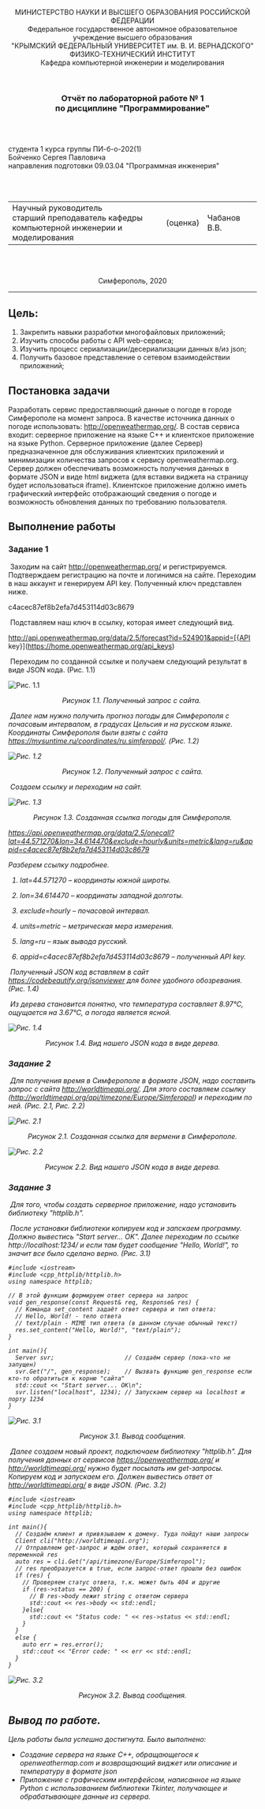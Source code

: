 <p align="center">МИНИСТЕРСТВО НАУКИ  И ВЫСШЕГО ОБРАЗОВАНИЯ РОССИЙСКОЙ ФЕДЕРАЦИИ<br>
Федеральное государственное автономное образовательное учреждение высшего образования<br>
"КРЫМСКИЙ ФЕДЕРАЛЬНЫЙ УНИВЕРСИТЕТ им. В. И. ВЕРНАДСКОГО"<br>
ФИЗИКО-ТЕХНИЧЕСКИЙ ИНСТИТУТ<br>
Кафедра компьютерной инженерии и моделирования</p>
<br>

<h3 align="center">Отчёт по лабораторной работе № 1<br> по дисциплине "Программирование"</h3>

<br><br>

<p>студента 1 курса группы ПИ-б-о-202(1)<br>
Бойченко Сергея Павловича<br>
направления подготовки 09.03.04 "Программная инженерия"</p>
<br><br>

<table>
<tr><td>Научный руководитель<br> старший преподаватель кафедры<br> компьютерной инженерии и моделирования</td>
<td>(оценка)</td>
<td>Чабанов В.В.</td>
</tr>
</table>
<br><br>

<p align="center">Симферополь, 2020</p>
<hr>

## Цель:


1. Закрепить навыки разработки многофайловыx приложений;
2. Изучить способы работы с API web-сервиса;
3. Изучить процесс сериализации/десериализации данных в/из json;
4. Получить базовое представление о сетевом взаимодействии приложений;

## Постановка задачи
Разработать сервис предоставляющий данные о погоде в городе Симферополе на момент запроса. В качестве источника данных о погоде использовать: http://openweathermap.org/. В состав сервиса входит: серверное приложение на языке С++ и клиентское приложение на языке Python.
Серверное приложение (далее Сервер) предназначенное для обслуживания клиентских приложений и минимизации количества запросов к сервису openweathermap.org. Сервер должен обеспечивать возможность получения данных в формате JSON и виде html виджета (для вставки виджета на страницу будет использоваться iframe).
Клиентское приложение должно иметь графический интерфейс отображающий сведения о погоде и возможность обновления данных по требованию пользователя.

## Выполнение работы

### Задание 1

​	Заходим на сайт http://openweathermap.org/ и регистрируемся. Подтверждаем регистрацию на почте и логинимся на сайте. Переходим в наш аккаунт и генерируем API key. Полученный ключ представлен ниже.

c4acec87ef8b2efa7d453114d03c8679

​	Подставляем наш ключ в ссылку, которая имеет следующий вид.

http://api.openweathermap.org/data/2.5/forecast?id=524901&appid=[{API key}](https://home.openweathermap.org/api_keys)

​	Переходим по созданной ссылке и получаем следующий результат в виде JSON кода. (Рис. 1.1)

![Рис. 1.1](./image/pic1.png)

<center> <i > Рисунок 1.1. Полученный запрос с сайта. </center>

​	Далее нам нужно получить прогноз погоды для Симферополя с почасовым интервалом, в градусах Цельсия и на русском языке. Координаты Симферополя были взяты с сайта https://mysuntime.ru/coordinates/ru.simferopol/. (Рис. 1.2)

![Рис. 1.2](./image/pic2.png)

<center> <i > Рисунок 1.2. Полученный запрос с сайта. </center>

​	Создаем ссылку и переходим на сайт.

![Рис. 1.3](./image/pic3.png)

<center> <i > Рисунок 1.3. Созданная ссылка погоды для Симферополя.  </center>

https://api.openweathermap.org/data/2.5/onecall?lat=44.571270&lon=34.614470&exclude=hourly&units=metric&lang=ru&appid=c4acec87ef8b2efa7d453114d03c8679

Разберем ссылку подробнее.

1. lat=44.571270 – координаты южной широты.

2. lon=34.614470 – координаты западной долготы.

3. exclude=hourly – почасовой интервал.

4. units=metric – метрическая мера измерения.

5. lang=ru – язык вывода русский.

6. appid=c4acec87ef8b2efa7d453114d03c8679 – полученный API key.

​	Полученный JSON код вставляем в сайт https://codebeautify.org/jsonviewer для более удобного обозревания. (Рис. 1.4)

​	Из дерева становится понятно, что температура составляет 8.97℃, ощущается на 3.67℃, а погода является ясной.

![Рис. 1.4](./image/pic4.png)

<center> <i > Рисунок 1.4. Вид нашего JSON кода в виде дерева. </center>

### Задание 2

​	Для получения время в Симферополе в формате JSON, надо составить запрос с сайта  http://worldtimeapi.org/. Для этого составляем ссылку (http://worldtimeapi.org/api/timezone/Europe/Simferopol) и переходим по ней. (Рис. 2.1, Рис. 2.2)

![Рис. 2.1](./image/pic5.png)

<center> <i > Рисунок 2.1. Созданная ссылка для вермени в Симферополе.</center>

![Рис. 2.2](./image/pic6.png)

<center> <i > Рисунок 2.2. Вид нашего JSON кода в виде дерева. </center>

### Задание 3

​	Для того, чтобы создать серверное приложение, надо установить библиотеку "httplib.h".

​	После установки библиотеки копируем код и запскаем программу. Должно вывестись "Start server... OK". Далее переходим по ссылке http://localhost:1234/ и если там будет сообщение "Hello, World!", то значит все было сделано верно. (Рис. 3.1)

```
#include <iostream>
#include <cpp_httplib/httplib.h>
using namespace httplib;
 
// В этой функции формируем ответ сервера на запрос
void gen_response(const Request& req, Response& res) {
  // Команда set_content задаёт ответ сервера и тип ответа:
  // Hello, World! - тело ответа
  // text/plain - MIME тип ответа (в данном случае обычный текст)
  res.set_content("Hello, World!", "text/plain");
}
 
int main(){
  Server svr;                    // Создаём сервер (пока-что не запущен)
  svr.Get("/", gen_response);    // Вызвать функцию gen_response если кто-то обратиться к корню "сайта"
  std::cout << "Start server... OK\n";
  svr.listen("localhost", 1234); // Запускаем сервер на localhost и порту 1234
}
```

![Рис. 3.1](./image/pic7.png)

<center> <i > Рисунок 3.1. Вывод сообщения. </center>

​	Далее создаем новый проект, подключаем библиотеку "httplib.h". Для получения данных от сервисов https://openweathermap.org/ и http://worldtimeapi.org/ нужно будет посылать им get-запросы. Копируем код и запускаем его. Должен вывестись ответ от http://worldtimeapi.org/ в виде JSON. (Рис. 3.2)

```
#include <iostream>
#include <cpp_httplib/httplib.h>
using namespace httplib;
 
int main(){
  // Создаём клиент и привязываем к домену. Туда пойдут наши запросы
  Client cli("http://worldtimeapi.org");
  // Отправляем get-запрос и ждём ответ, который сохраняется в переменной res
  auto res = cli.Get("/api/timezone/Europe/Simferopol");
  // res преобразуется в true, если запрос-ответ прошли без ошибок
  if (res) {
    // Проверяем статус ответа, т.к. может быть 404 и другие
    if (res->status == 200) {
      // В res->body лежит string с ответом сервера
      std::cout << res->body << std::endl;
    }else{
      std::cout << "Status code: " << res->status << std::endl;
    }
  }
  else {
    auto err = res.error();
    std::cout << "Error code: " << err << std::endl;  
  }
}
```

![Рис. 3.2](./image/pic8.png)

<center> <i > Рисунок 3.2. Вывод сообщения. </center>

## Вывод по работе. 

Цель работы была успешно достигнута. Было выполнено:
- Создание сервера на языке С++, обращающегося к openweathermap.com и возвращающий виджет или описание и температуру в формате json
- Приложение с графическим интерфейсом, написанное на языке Python с использованием библиотеки Tkinter, получающее и обрабатывающее данные из сервера.